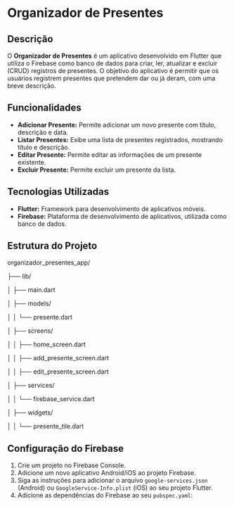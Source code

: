 # Organizador de Presentes

## Descrição

O **Organizador de Presentes** é um aplicativo desenvolvido em Flutter que utiliza o Firebase como banco de dados para criar, ler, atualizar e excluir (CRUD) registros de presentes. O objetivo do aplicativo é permitir que os usuários registrem presentes que pretendem dar ou já deram, com uma breve descrição.

## Funcionalidades

- **Adicionar Presente:** Permite adicionar um novo presente com título, descrição e data.
- **Listar Presentes:** Exibe uma lista de presentes registrados, mostrando título e descrição.
- **Editar Presente:** Permite editar as informações de um presente existente.
- **Excluir Presente:** Permite excluir um presente da lista.

## Tecnologias Utilizadas

- **Flutter:** Framework para desenvolvimento de aplicativos móveis.
- **Firebase:** Plataforma de desenvolvimento de aplicativos, utilizada como banco de dados.

## Estrutura do Projeto

organizador_presentes_app/

├── lib/ 

│ ├── main.dart 

│ ├── models/ 

│ │ └── presente.dart

│ ├── screens/ 

│ │ ├── home_screen.dart

│ │ ├── add_presente_screen.dart

│ │ ├── edit_presente_screen.dart

│ ├── services/ 

│ │ └── firebase_service.dart 

│ ├── widgets/ 

│ │ └── presente_tile.dart


## Configuração do Firebase

1. Crie um projeto no Firebase Console.
2. Adicione um novo aplicativo Android/iOS ao projeto Firebase.
3. Siga as instruções para adicionar o arquivo `google-services.json` (Android) ou `GoogleService-Info.plist` (iOS) ao seu projeto Flutter.
4. Adicione as dependências do Firebase ao seu `pubspec.yaml`:


